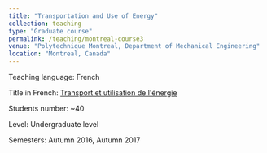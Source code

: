 ```yaml
---
title: "Transportation and Use of Energy"
collection: teaching
type: "Graduate course"
permalink: /teaching/montreal-course3
venue: "Polytechnique Montreal, Department of Mechanical Engineering"
location: "Montreal, Canada"
---
```


Teaching language: French

Title in French: [Transport et utilisation de l'énergie](https://www.polymtl.ca/etudes/cours/transport-et-utilisation-de-lenergie)

Students number: ~40

Level: Undergraduate level

Semesters: Autumn 2016, Autumn 2017
